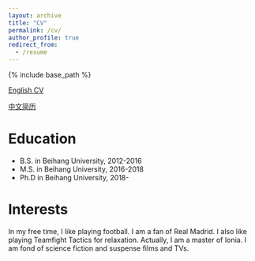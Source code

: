 ```yaml
---
layout: archive
title: "CV"
permalink: /cv/
author_profile: true
redirect_from:
  - /resume
---
```


{% include base_path %}

[English CV](http://chenzhou409.github.io/files/CV_LeiZhou_en.pdf)

[中文简历](http://chenzhou409.github.io/files/CV_LeiZhou_zh.pdf)

Education
======
* B.S. in Beihang University, 2012-2016
* M.S. in Beihang University, 2016-2018
* Ph.D in Beihang University, 2018-

Interests
======
In my free time, I like playing football. I am a fan of Real Madrid. I also like playing Teamfight Tactics for relaxation. Actually, I am a master of Ionia. I am fond of science fiction and suspense films and TVs.
